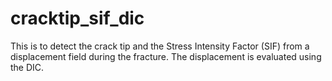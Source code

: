 # cracktip_sif_dic
This is to detect the crack tip and the Stress Intensity Factor (SIF) from a displacement field during the fracture. The displacement is evaluated using the DIC.
